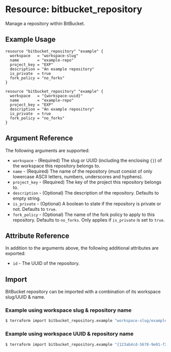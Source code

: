 # Resource: bitbucket_repository
Manage a repository within BitBucket.

## Example Usage
```hcl
resource "bitbucket_repository" "example" {
  workspace   = "workspace-slug"
  name        = "example-repo"
  project_key = "EXP"
  description = "An example repository"
  is_private  = true
  fork_policy = "no_forks"
}
```
```hcl
resource "bitbucket_repository" "example" {
  workspace   = "{workspace-uuid}"
  name        = "example-repo"
  project_key = "EXP"
  description = "An example repository"
  is_private  = true
  fork_policy = "no_forks"
}
```

## Argument Reference
The following arguments are supported:
* `workspace` - (Required) The slug or UUID (including the enclosing `{}`) of the workspace this repository belongs to.
* `name` - (Required) The name of the repository (must consist of only lowercase ASCII letters, numbers, underscores and hyphens).
* `project_key` - (Required) The key of the project this repository belongs to.
* `description` - (Optional) The description of the repository. Defaults to empty string.
* `is_private` - (Optional) A boolean to state if the repository is private or not. Defaults to `true`.
* `fork_policy` - (Optional) The name of the fork policy to apply to this repository. Defaults to `no_forks`. Only applies if `is_private` is set to `true`.

## Attribute Reference
In addition to the arguments above, the following additional attributes are exported:
* `id` - The UUID of the repository.

## Import
BitBucket repository can be imported with a combination of its workspace slug/UUID & name.

### Example using workspace slug & repository name
```sh
$ terraform import bitbucket_repository.example "workspace-slug/example-repo"
```

### Example using workspace UUID & repository name
```sh
$ terraform import bitbucket_repository.example "{123ab4cd-5678-9e01-f234-5678g9h01i2j}/example-repo"
```
